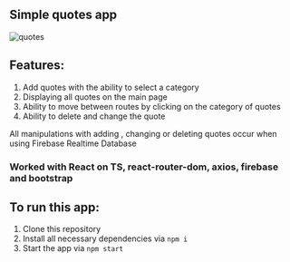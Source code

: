 ## Simple quotes app

![quotes](https://user-images.githubusercontent.com/99384076/220270811-5828e0c2-1a22-4c3c-b033-93bf53faa591.gif)

## Features: 
1. Add quotes with the ability to select a category
2. Displaying all quotes on the main page
3. Ability to move between routes by clicking on the category of quotes
4. Ability to delete and change the quote


All manipulations with adding , changing or deleting quotes occur when using Firebase Realtime Database

### Worked with React on TS, react-router-dom, axios, firebase and bootstrap

## To run this app:

1. Clone this repository
2. Install all necessary dependencies via ```npm i```
3. Start the app via ```npm start```

